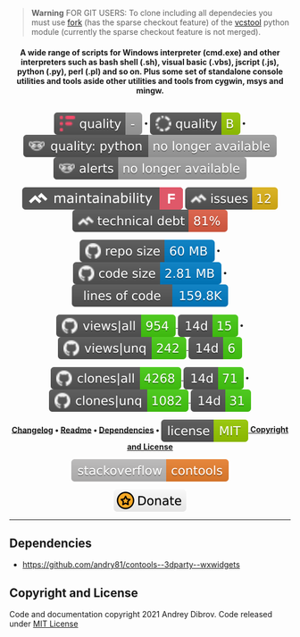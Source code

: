 > **Warning** FOR GIT USERS: To clone including all dependecies you must use [fork](https://github.com/plusone-robotics/vcstool) (has the sparse checkout feature) of the [vcstool](https://github.com/dirk-thomas/vcstool) python module (currently the sparse checkout feature is not merged).

<h4 align="center">A wide range of scripts for Windows interpreter (cmd.exe) and other
interpreters such as bash shell (.sh), visual basic (.vbs), jscript (.js),
python (.py), perl (.pl) and so on. Plus some set of standalone console
utilities and tools aside other utilities and tools from cygwin, msys and
mingw.<br/><br/>

<p align="center">
  <a href="https://www.codefactor.io/repository/github/andry81/contools">
    <img src="https://github.com/andry81-cache/andry81--gh-content-cache/raw/master/repo/andry81/contools/badges/metrics/codefactor-grade.svg" valign="middle" alt="codefactor.io|quality" /></a>
• <a href="https://www.codacy.com/gh/andry81/contools/dashboard?utm_source=github.com&amp;utm_medium=referral&amp;utm_content=andry81/contools&amp;utm_campaign=Badge_Grade">
    <img src="https://github.com/andry81-cache/andry81--gh-content-cache/raw/master/repo/andry81/contools/badges/metrics/codacy-grade.svg" valign="middle" alt="codacy.com|quality" /></a>
• <a href="https://lgtm.com/projects/g/andry81/contools/context:python">
    <img src="https://github.com/andry81-cache/andry81--gh-content-cache/raw/master/repo/andry81/contools/badges/metrics/lgtm-grade-python.svg" valign="middle" alt="lgtm.com|quality|python" /></a>
  <a href="https://lgtm.com/projects/g/andry81/contools/alerts">
    <img src="https://github.com/andry81-cache/andry81--gh-content-cache/raw/master/repo/andry81/contools/badges/metrics/lgtm-alerts.svg" valign="middle" alt="lgtm.com|alerts" /></a>
</p>

<!-- -->
<p align="center">
  <a href="https://codeclimate.com/github/andry81/contools/maintainability">
    <img src="https://github.com/andry81-cache/andry81--gh-content-cache/raw/master/repo/andry81/contools/badges/metrics/codeclimate-maintainability.svg" valign="middle" alt="codeclimate.com|maintainability" /></a>
  <a href="https://codeclimate.com/github/andry81/contools/issues">
    <img src="https://github.com/andry81-cache/andry81--gh-content-cache/raw/master/repo/andry81/contools/badges/metrics/codeclimate-issues.svg" valign="middle" alt="codeclimate.com|issues" /></a>
  <a href="https://codeclimate.com/github/andry81/contools/trends/technical_debt">
    <img src="https://github.com/andry81-cache/andry81--gh-content-cache/raw/master/repo/andry81/contools/badges/metrics/codeclimate-tech-debt.svg" valign="middle" alt="codeclimate.com|debt" /></a>
</p>
<!-- -->

<p align="center">
  <a href="#">
    <img src="https://github.com/andry81-cache/andry81--gh-content-cache/raw/master/repo/andry81/contools/badges/metrics/shields-repo-size.svg" valign="middle" alt="GitHub repo size in bytes" /></a>
• <a href="#">
    <img src="https://github.com/andry81-cache/andry81--gh-content-cache/raw/master/repo/andry81/contools/badges/metrics/shields-code-size.svg" valign="middle" alt="code size in bytes" /></a>
• <a href="https://github.com/XAMPPRocky/tokei">
    <img src="https://github.com/andry81-cache/andry81--gh-content-cache/raw/master/repo/andry81/contools/badges/metrics/tokei-lines-of-code.svg" valign="middle" alt="lines of code by tokei.rs" /></a>
</p>

<p align="center">
  <a href="https://github.com/andry81-stats/contools--gh-stats/commits/master/traffic/views">
    <img src="https://github.com/andry81-cache/andry81--gh-content-cache/raw/master/repo/andry81/contools/badges/traffic/views/all.svg" valign="middle" alt="GitHub views|any|total" />
    <img src="https://github.com/andry81-cache/andry81--gh-content-cache/raw/master/repo/andry81/contools/badges/traffic/views/all-14d.svg" valign="middle" alt="GitHub views|any|14d" /></a>
• <a href="https://github.com/andry81-stats/contools--gh-stats/commits/master/traffic/views">
    <img src="https://github.com/andry81-cache/andry81--gh-content-cache/raw/master/repo/andry81/contools/badges/traffic/views/unq.svg" valign="middle" alt="GitHub views|unique per day|total" />
    <img src="https://github.com/andry81-cache/andry81--gh-content-cache/raw/master/repo/andry81/contools/badges/traffic/views/unq-14d.svg" valign="middle" alt="GitHub views|unique per day|14d" /></a>
</p>

<p align="center">
  <a href="https://github.com/andry81-stats/contools--gh-stats/commits/master/traffic/clones">
    <img src="https://github.com/andry81-cache/andry81--gh-content-cache/raw/master/repo/andry81/contools/badges/traffic/clones/all.svg" valign="middle" alt="GitHub clones|any|total" />
    <img src="https://github.com/andry81-cache/andry81--gh-content-cache/raw/master/repo/andry81/contools/badges/traffic/clones/all-14d.svg" valign="middle" alt="GitHub clones|any|14d" /></a>
• <a href="https://github.com/andry81-stats/contools--gh-stats/commits/master/traffic/clones">
    <img src="https://github.com/andry81-cache/andry81--gh-content-cache/raw/master/repo/andry81/contools/badges/traffic/clones/unq.svg" valign="middle" alt="GitHub clones|unique per day|total" />
    <img src="https://github.com/andry81-cache/andry81--gh-content-cache/raw/master/repo/andry81/contools/badges/traffic/clones/unq-14d.svg" valign="middle" alt="GitHub clones|unique per day|14d" /></a>
</p>

<p align="center">
  <a href="https://github.com/andry81/contools/blob/master/changelog.txt">Changelog</a>
• <a href="https://github.com/andry81/contools/blob/master/README_EN.txt">Readme</a>
• <a href="#dependecies">Dependencies</a>
• <a href="#copyright-and-license"><img src="https://github.com/andry81-cache/gh-content-static-cache/raw/master/common/badges/license/mit-license.svg" valign="middle" alt="copyright and license" />&nbsp;Copyright and License</a>
</p>

<p align="center">
  <a href="https://stackoverflow.com/search?q=contools"><img src="https://github.com/andry81-cache/gh-content-static-cache/raw/master/common/badges/board/stackoverflow-contools.svg" valign="middle" alt="stackoverflow search" /></a>
</p>

<p align="center">
  <a href="https://github.com/andry81/donate"><img src="https://github.com/andry81-cache/gh-content-static-cache/raw/master/common/badges/donate/donate.svg" valign="middle" alt="donate" /></a>
</p>

---

## <a name="dependecies">Dependencies</a>

* https://github.com/andry81/contools--3dparty--wxwidgets

## <a name="copyright-and-license">Copyright and License</a>

Code and documentation copyright 2021 Andrey Dibrov. Code released under [MIT License](https://github.com/andry81/contools/blob/master/license.txt)
